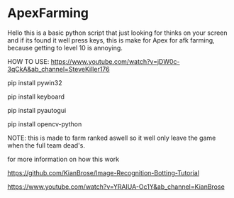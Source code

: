 # ApexFarming

Hello this is a basic python script that just looking for thinks on your screen and if its found it well press keys, this is make for Apex for afk farming, because getting to level 10 is annoying.

HOW TO USE: https://www.youtube.com/watch?v=jDW0c-3qCkA&ab_channel=SteveKiller176

pip install pywin32

pip install keyboard

pip install pyautogui

pip install opencv-python







NOTE: this is made to farm ranked aswell so it well only leave the game when the full team dead's.






for more information on how this work

https://github.com/KianBrose/Image-Recognition-Botting-Tutorial

https://www.youtube.com/watch?v=YRAIUA-Oc1Y&ab_channel=KianBrose
